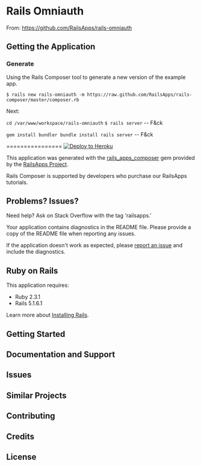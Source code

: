 Rails Omniauth
================

From: https://github.com/RailsApps/rails-omniauth

## Getting the Application

### Generate

Using the Rails Composer tool to generate a new version of the example app.

`$ rails new rails-omniauth -m https://raw.github.com/RailsApps/rails-composer/master/composer.rb`

Next:

`cd /var/www/workspace/rails-omniauth`
`$ rails server` -- F&ck

`gem install bundler
bundle install
rails server` -- F&ck




================
[![Deploy to Heroku](https://www.herokucdn.com/deploy/button.png)](https://heroku.com/deploy)

This application was generated with the [rails_apps_composer](https://github.com/RailsApps/rails_apps_composer) gem
provided by the [RailsApps Project](http://railsapps.github.io/).

Rails Composer is supported by developers who purchase our RailsApps tutorials.

Problems? Issues?
-----------

Need help? Ask on Stack Overflow with the tag 'railsapps.'

Your application contains diagnostics in the README file. Please provide a copy of the README file when reporting any issues.

If the application doesn't work as expected, please [report an issue](https://github.com/RailsApps/rails_apps_composer/issues)
and include the diagnostics.

Ruby on Rails
-------------

This application requires:

- Ruby 2.3.1
- Rails 5.1.6.1

Learn more about [Installing Rails](http://railsapps.github.io/installing-rails.html).

Getting Started
---------------

Documentation and Support
-------------------------

Issues
-------------

Similar Projects
----------------

Contributing
------------

Credits
-------

License
-------
